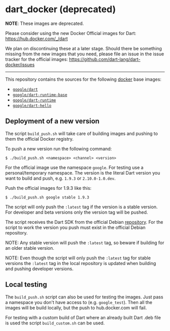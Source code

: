 dart_docker (deprecated)
===========

**NOTE**: These images are deprecated.

Please consider using the new Docker Official images for Dart:
https://hub.docker.com/_/dart

We plan on discontinuing these at a later stage.
Should there be something missing from the new images that you need,
please file an issue in the issue tracker for the official images:
https://github.com/dart-lang/dart-docker/issues

---

This repository contains the sources for the following
[docker](https://docker.io) base images:

- [`google/dart`][base]
- [`google/dart-runtime-base`][runtime-base]
- [`google/dart-runtime`][runtime]
- [`google/dart-hello`][hello]

## Deployment of a new version

The script `build_push.sh` will take care of building images and pushing to
them the official Docker registry.

To push a new version run the following command:

```
$ ./build_push.sh <namespace> <channel> <version>
```

For the official image use the namespace `google`. For testing use a
personal/temporary namespace. The version is the literal Dart version you
want to build and push, e.g. `1.9.3` or `2.10.0-1.0.dev`.

Push the official images for 1.9.3 like this:

```
$ ./build_push.sh google stable 1.9.3
```

The script will only push the `:latest` tag if the version is a stable
version. For developer and beta versions only the version tag will be pushed.

The script receives the Dart SDK from the official Debian [repository][1].
For the script to work the version you push must exist in the official
Debian repository.

NOTE: Any stable version will push the `:latest` tag, so beware
if building for an older stable version.

NOTE: Even though the script will only push the `:latest` tag for
stable versions the `:latest` tag in the local repository is updated
when building and pushing developer versions.

## Local testing

The `build_push.sh` script can also be used for testing the images. Just pass
a namespace you don't have access to (e.g. `google_test`). Then all the images
will be build locally, but the push to hub.docker.com will fail.

For testing with a custom build of Dart where an already built Dart .deb file
is used the script `build_custom.sh` can be used.

[base]: https://registry.hub.docker.com/r/google/dart/
[runtime-base]: https://registry.hub.docker.com/r/google/dart-runtime-base/
[runtime]: https://registry.hub.docker.com/r/google/dart-runtime/
[hello]: https://registry.hub.docker.com/r/google/dart-hello/
[1]: https://dart.dev/get-dart#install-a-debian-package
